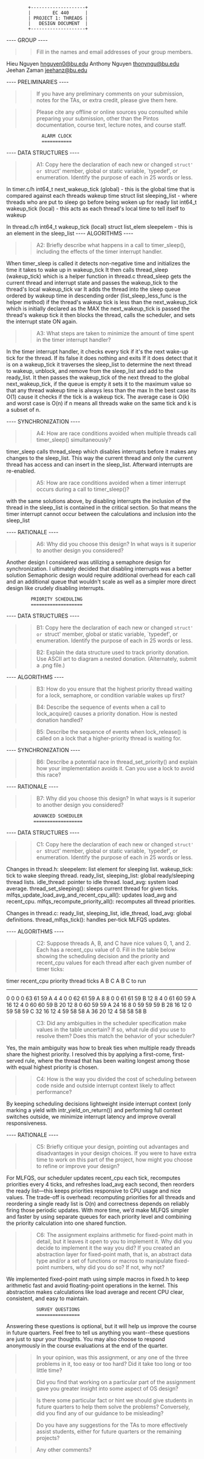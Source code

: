 			+--------------------+
			|        EC 440      |
			| PROJECT 1: THREADS |
			|   DESIGN DOCUMENT  |
			+--------------------+
				   
---- GROUP ----

>> Fill in the names and email addresses of your group members.

Hieu Nguyen <hnguyen0@bu.edu>
Anthony Nguyen <thonyngu@bu.edu>
Jeehan Zaman <jeehanz@bu.edu>

---- PRELIMINARIES ----

>> If you have any preliminary comments on your submission, notes for the
>> TAs, or extra credit, please give them here.
 


>> Please cite any offline or online sources you consulted while
>> preparing your submission, other than the Pintos documentation, course
>> text, lecture notes, and course staff.

			     ALARM CLOCK
			     ===========

---- DATA STRUCTURES ----

>> A1: Copy here the declaration of each new or changed `struct' or
>> `struct' member, global or static variable, `typedef', or
>> enumeration.  Identify the purpose of each in 25 words or less.

In timer.c/h
int64_t next_wakeup_tick (global) - this is the global time that is compared against each threads wakeup time
struct list sleeping_list - where threads who are put to sleep go before being woken up for ready list
int64_t wakeup_tick (local) - this acts as each thread's local time to tell itself to wakeup

In thread.c/h
int64_t wakeup_tick (local)
struct list_elem sleepelem - this is an element in the sleep_list
---- ALGORITHMS ----

>> A2: Briefly describe what happens in a call to timer_sleep(),
>> including the effects of the timer interrupt handler.

When timer_sleep is called it detects non-negative time and initializes the time it takes to wake up in wakeup_tick
It then calls thread_sleep (wakeup_tick) which is a helper function in thread.c
thread_sleep gets the current thread and interrupt state and passes the wakeup_tick to the thread's local wakeup_tick var
It adds the thread into the sleep queue ordered by wakeup time in descending order (list_sleep_less_func is the helper method)
if the thread's wakeup tick is less than the next_wakeup_tick which is initially declared as the MAX the next_wakeup_tick is passed the thread's wakeup tick
it then blocks the thread, calls the scheduler, and sets the interrupt state ON again.

>> A3: What steps are taken to minimize the amount of time spent in
>> the timer interrupt handler?
> 
In the timer interrupt handler, it checks every tick if it's the next wake-up tick for the thread. If its false it does nothing and exits
If it does detect that it is on a wakeup_tick it traverses the sleep_list to determine the next thread to wakeup, unblock, and remove from the sleep_list
and add to the ready_list. 
It then passes the wakeup_tick of the next thread to the global next_wakeup_tick, if the queue is empty it sets it to the maximum value so that any thread wakeup time is always less than the max
In the best case its O(1) cause it checks if the tick is a wakeup tick. The average case is O(k) and worst case is O(n) if n means all threads wake on the same tick
and k is a subset of n. 

---- SYNCHRONIZATION ----

>> A4: How are race conditions avoided when multiple threads call
>> timer_sleep() simultaneously?

timer_sleep calls thread_sleep which disables interrupts before it makes any changes to the sleep_list. This way the current thread and only
the current thread has access and can insert in the sleep_list. Afterward interrupts are re-enabled.

>> A5: How are race conditions avoided when a timer interrupt occurs
>> during a call to timer_sleep()?

with the same solutions above, by disabling interrupts the inclusion of the thread in the sleep_list is contained in the critical section.
So that means the timer interrupt cannot occur between the calculations and inclusion into the sleep_list

---- RATIONALE ----

>> A6: Why did you choose this design?  In what ways is it superior to
>> another design you considered?
> 
Another design I considered was utilizing a semaphore design for synchronization. I ultimately decided that disabling interrupts was a better solution
Semaphoric design would require additional overhead for each call and an additional queue that wouldn't scale as well as a simpler more direct design
like crudely disabling interrupts.


			 PRIORITY SCHEDULING
			 ===================

---- DATA STRUCTURES ----

>> B1: Copy here the declaration of each new or changed `struct' or
>> `struct' member, global or static variable, `typedef', or
>> enumeration.  Identify the purpose of each in 25 words or less.

>> B2: Explain the data structure used to track priority donation.
>> Use ASCII art to diagram a nested donation.  (Alternately, submit a
>> .png file.)

---- ALGORITHMS ----

>> B3: How do you ensure that the highest priority thread waiting for
>> a lock, semaphore, or condition variable wakes up first?

>> B4: Describe the sequence of events when a call to lock_acquire()
>> causes a priority donation.  How is nested donation handled?

>> B5: Describe the sequence of events when lock_release() is called
>> on a lock that a higher-priority thread is waiting for.

---- SYNCHRONIZATION ----

>> B6: Describe a potential race in thread_set_priority() and explain
>> how your implementation avoids it.  Can you use a lock to avoid
>> this race?

---- RATIONALE ----

>> B7: Why did you choose this design?  In what ways is it superior to
>> another design you considered?

			  ADVANCED SCHEDULER
			  ==================

---- DATA STRUCTURES ----

>> C1: Copy here the declaration of each new or changed `struct' or
>> `struct' member, global or static variable, `typedef', or
>> enumeration.  Identify the purpose of each in 25 words or less.

Changes in thread.h:
sleepelem: list element for sleeping list.
wakeup_tick: tick to wake sleeping thread.
ready_list, sleeping_list: global ready/sleeping thread lists.
idle_thread: pointer to idle thread.
load_avg: system load average.
thread_set_sleeping(): sleeps current thread for given ticks.
mlfqs_update_load_avg_and_recent_cpu_all(): updates load_avg and recent_cpu.
mlfqs_recompute_priority_all(): recomputes all thread priorities.

Changes in thread.c:
ready_list, sleeping_list, idle_thread, load_avg: global definitions.
thread_mlfqs_tick(): handles per-tick MLFQS updates.

---- ALGORITHMS ----

>> C2: Suppose threads A, B, and C have nice values 0, 1, and 2.  Each
>> has a recent_cpu value of 0.  Fill in the table below showing the
>> scheduling decision and the priority and recent_cpu values for each
>> thread after each given number of timer ticks:

timer  recent_cpu        priority         thread
ticks   A   B   C       A   B   C         to run
-----  --  --  --      --  --  --         ------
 0      0   0   0       63  61  59         A
 4      4   0   0       62  61  59         A
 8      8   0   0       61  61  59         B
12      8   4   0       61  60  59         A
16     12   4   0       60  60  59         B
20     12   8   0       60  59  59         A
24     16   8   0       59  59  59         B
28     16  12   0       59  58  59         C
32     16  12   4       59  58  58         A
36     20  12   4       58  58  58         B


>> C3: Did any ambiguities in the scheduler specification make values
>> in the table uncertain?  If so, what rule did you use to resolve
>> them?  Does this match the behavior of your scheduler?

Yes, the main ambiguity was how to break ties when multiple ready threads share the highest priority. I resolved this by applying a first-come, first-served rule, where the thread that has been waiting longest among those with equal highest priority is chosen. 

>> C4: How is the way you divided the cost of scheduling between code
>> nside and outside interrupt context likely to affect performance?

By keeping scheduling decisions lightweight inside interrupt context (only marking a yield with intr_yield_on_return()) and performing full context switches outside, we minimize interrupt latency and improve overall responsiveness.

---- RATIONALE ----

>> C5: Briefly critique your design, pointing out advantages and
>> disadvantages in your design choices.  If you were to have extra
>> time to work on this part of the project, how might you choose to
>> refine or improve your design?

For MLFQS, our scheduler updates recent_cpu each tick, recomputes priorities every 4 ticks, and refreshes load_avg each second, then reorders the ready list—this keeps priorities responsive to CPU usage and nice values. The trade-off is overhead: recomputing priorities for all threads and reordering a single ready list is O(n) and correctness depends on reliably firing those periodic updates. With more time, we’d make MLFQS simpler and faster by using separate queues for each priority level and combining the priority calculation into one shared function.

>> C6: The assignment explains arithmetic for fixed-point math in
>> detail, but it leaves it open to you to implement it.  Why did you
>> decide to implement it the way you did?  If you created an
>> abstraction layer for fixed-point math, that is, an abstract data
>> type and/or a set of functions or macros to manipulate fixed-point
>> numbers, why did you do so?  If not, why not?

We implemented fixed-point math using simple macros in fixed.h to keep arithmetic fast and avoid floating-point operations in the kernel. This abstraction makes calculations like load average and recent CPU clear, consistent, and easy to maintain.

			   SURVEY QUESTIONS
			   ================

Answering these questions is optional, but it will help us improve the
course in future quarters.  Feel free to tell us anything you
want--these questions are just to spur your thoughts.  You may also
choose to respond anonymously in the course evaluations at the end of
the quarter.

>> In your opinion, was this assignment, or any one of the three problems
>> in it, too easy or too hard?  Did it take too long or too little time?

>> Did you find that working on a particular part of the assignment gave
>> you greater insight into some aspect of OS design?

>> Is there some particular fact or hint we should give students in
>> future quarters to help them solve the problems?  Conversely, did you
>> find any of our guidance to be misleading?

>> Do you have any suggestions for the TAs to more effectively assist
>> students, either for future quarters or the remaining projects?

>> Any other comments?
